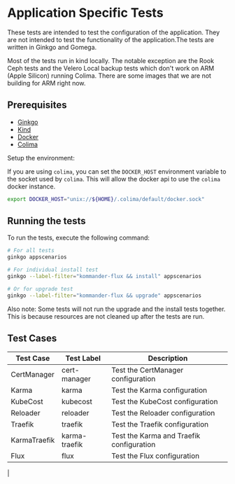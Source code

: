 # Application Specific Tests

These tests are intended to test the configuration of the application. They are not intended to test the functionality 
of the application.The tests are written in Ginkgo and Gomega.

Most of the tests run in kind locally. The notable exception are the Rook Ceph tests and the Velero Local backup tests 
which don't work on ARM (Apple Silicon) running Colima. There are some images that we are not building for ARM right now.

## Prerequisites

- [Ginkgo](https://onsi.github.io/ginkgo/)
- [Kind](https://kind.sigs.k8s.io/)
- [Docker](https://www.docker.com/)
- [Colima]()

Setup the environment:

If you are using `colima`, you can set the `DOCKER_HOST` environment variable to the socket used by `colima`. 
This will allow the docker api to use the `colima` docker instance.

```bash
export DOCKER_HOST="unix://${HOME}/.colima/default/docker.sock"
```

## Running the tests

To run the tests, execute the following command:

```bash
# For all tests
ginkgo appscenarios

# For individual install test
ginkgo --label-filter="kommander-flux && install" appscenarios

# Or for upgrade test
ginkgo --label-filter="kommander-flux && upgrade" appscenarios
```

Also note: Some tests will not run the upgrade and the install tests together. This is because resources are not cleaned 
up after the tests are run.

## Test Cases

| Test Case     | Test Label    | Description                               |
|---------------|---------------|-------------------------------------------|
| CertManager   | cert-manager  | Test the CertManager configuration        |               
| Karma         | karma         | Test the Karma configuration              |
| KubeCost      | kubecost      | Test the KubeCost configuration           |
| Reloader      | reloader      | Test the Reloader configuration           |
| Traefik       | traefik       | Test the Traefik configuration            |
| KarmaTraefik  | karma-traefik | Test the Karma and Traefik configuration  |
| Flux          | flux          | Test the Flux configuration               |
| 